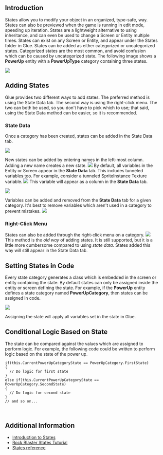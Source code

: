 ## Introduction

States allow you to modify your object in an organized, type-safe, way. States can also be previewed when the game is running in edit mode, speeding up iteration. States are a lightweight alternative to using inheritance, and can even be used to change a Screen or Entity multiple times. States can exist on any Screen or Entity, and appear under the States folder in Glue. States can be added as either categorized or uncategorized states. Categorized states are the most common, and avoid confusion which can be caused by uncategorized state. The following image shows a **PowerUp** entity with a **PowerUpType** category containing three states.

![](/media/2021-03-img_605613d04048a.png)

## 

## Adding States

Glue provides two different ways to add states. The preferred method is using the State Data tab. The second way is using the right-click menu. The two can both be used, so you don't have to pick which to use; that said, using the State Data method can be easier, so it is recommended.

### State Data

Once a category has been created, states can be added in the State Data tab.

![](/media/2021-03-img_60562f9698889.png)

New states can be added by entering names in the left-most column. Adding a new name creates a new state. [![](/media/2016-01-2021_March_20_112624.gif)](/media/2016-01-2021_March_20_112624.gif) By default, all variables in the Entity or Screen appear in the **State Data** tab. This includes tunneled variables too. For example, consider a tunneled SpriteInstance Texture variable. [![](/media/2016-01-2021_March_20_111428.gif)](/media/2016-01-2021_March_20_111428.gif) This variable will appear as a column in the **State Data** tab.

![](/media/2021-03-img_6056315a35c47.png)

Variables can be added and removed from the **State Data** tab for a given category. It's best to remove variables which aren't used in a category to prevent mistakes. [![](/media/2016-01-2021_March_20_110432.gif)](/media/2016-01-2021_March_20_110432.gif)

### Right-Click Menu

States can also be added through the right-click menu on a category. [![](/media/2016-01-2021_March_20_112411.gif)](/media/2016-01-2021_March_20_112411.gif) This method is the *old way* of adding states. It is still supported, but it is a little more cumbersome compared to using *state data*. States added this way will still appear in the State Data tab.

## Setting States in Code

Every state category generates a class which is embedded in the screen or entity containing the state. By default states can only be assigned inside the entity or screen defining the state. For example, if the **PowerUp** entity defines a state category named **PowerUpCategory**, then states can be assigned in code.

![](/media/2021-03-img_605635c67dd65.png)

Assigning the state will apply all variables set in the state in Glue.

## Conditional Logic Based on State

The state can be compared against the values which are assigned to perform logic. For example, the following code could be written to perform logic based on the state of the power up.

    if(this.CurrentPowerUpCategoryState == PowerUpCategory.FirstState)
    {
      // Do logic for first state
    }
    else if(this.CurrentPowerUpCategoryState == PowerUpCategory.SecondState)
    {
      // Do logic for second state
    }
    // and so on...

 

## Additional Information

-   [Introduction to States](/frb/docs/index.php?title=Glue:Tutorials:States "Glue:Tutorials:States")
-   [Rock Blaster States Tutorial](/documentation/tutorials/rock-blaster/tutorials-rock-states.md)
-   [States reference](/frb/docs/index.php?title=Glue:Reference#States "Glue:Reference")
